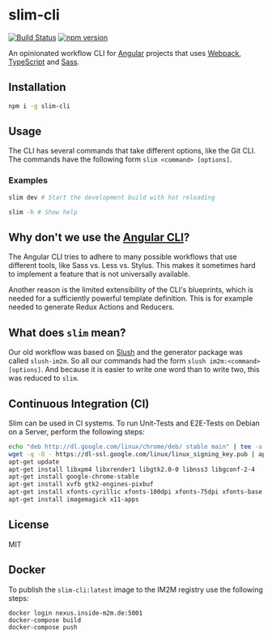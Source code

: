 # slim-cli

[![Build Status](https://travis-ci.org/INSIDEM2M/slim.svg?branch=develop)](https://travis-ci.org/INSIDEM2M/slim)
[![npm version](https://badge.fury.io/js/slim-cli.svg)](https://badge.fury.io/js/slim-cli)

An opinionated workflow CLI for [Angular](https://angular.io/) projects that uses [Webpack](https://webpack.js.org/), [TypeScript](https://www.typescriptlang.org/)
and [Sass](http://sass-lang.com/).

## Installation

```bash
npm i -g slim-cli
```

## Usage

The CLI has several commands that take different options, like the Git CLI.
The commands have the following form `slim <command> [options]`.

### Examples
```bash
slim dev # Start the development build with hot reloading

slim -h # Show help
```

## Why don't we use the [Angular CLI](https://cli.angular.io/)?

The Angular CLI tries to adhere to many possible workflows that use different tools, like Sass vs.
Less vs. Stylus. This makes it sometimes hard to implement a feature that is not universally available.

Another reason is the limited extensibility of the CLI's blueprints, which is needed for a sufficiently
powerful template definition. This is for example needed to generate Redux Actions and Reducers.

## What does `slim` mean?

Our old workflow was based on [Slush](https://slushjs.github.io/) and the generator package was called `slush-im2m`. So all our commands had the form
`slush im2m:<command> [options]`. And because it is easier to write one word than to write two, this was reduced to `slim`.

## Continuous Integration (CI)

Slim can be used in CI systems. To run Unit-Tests and E2E-Tests on Debian on a Server, perform the following steps:

```bash
echo "deb http://dl.google.com/linux/chrome/deb/ stable main" | tee -a /etc/apt/sources.list
wget -q -O - https://dl-ssl.google.com/linux/linux_signing_key.pub | apt-key add -
apt-get update
apt-get install libxpm4 libxrender1 libgtk2.0-0 libnss3 libgconf-2-4
apt-get install google-chrome-stable
apt-get install xvfb gtk2-engines-pixbuf
apt-get install xfonts-cyrillic xfonts-100dpi xfonts-75dpi xfonts-base xfonts-scalable
apt-get install imagemagick x11-apps
```

## License

MIT

## Docker

To publish the `slim-cli:latest` image to the IM2M registry use the following steps:

```
docker login nexus.inside-m2m.de:5001
docker-compose build
docker-compose push
```